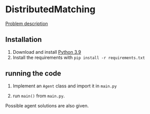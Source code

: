 # DistributedMatching

[Problem description](https://colab.research.google.com/drive/1qvDtK4HiHNYRunNWneIrKJECfJaL99qK)

## Installation

1. Download and install [Python 3.9](https://www.python.org/downloads/release/python-3913/)
2. Install the requirements with `pip install -r requirements.txt`

## running the code

1. Implement an `Agent` class and import it in `main.py`

2. run `main()` from  `main.py`.

Possible agent solutions are also given. 
